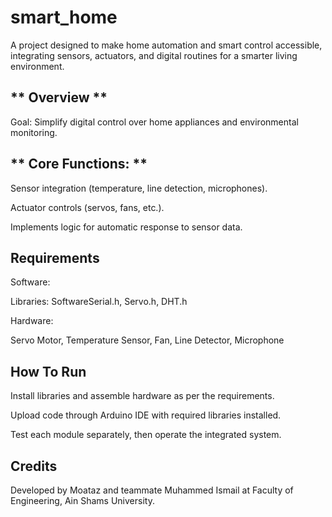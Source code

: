 # smart_home

A project designed to make home automation and smart control accessible, integrating sensors, actuators, and digital routines for a smarter living environment.

## ** Overview **
Goal: Simplify digital control over home appliances and environmental monitoring.

## ** Core Functions: **

Sensor integration (temperature, line detection, microphones).

Actuator controls (servos, fans, etc.).

Implements logic for automatic response to sensor data.

## **Requirements**
Software:

Libraries: SoftwareSerial.h, Servo.h, DHT.h

Hardware:

Servo Motor, Temperature Sensor, Fan, Line Detector, Microphone

## **How To Run**
Install libraries and assemble hardware as per the requirements.

Upload code through Arduino IDE with required libraries installed.

Test each module separately, then operate the integrated system.

## **Credits**
Developed by Moataz and teammate Muhammed Ismail at Faculty of Engineering, Ain Shams University.
